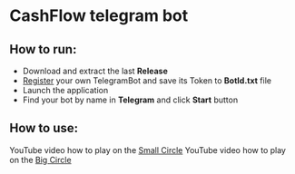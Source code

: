﻿# CashFlow telegram bot

## How to run:
- Download and extract the last **Release**
- [Register](https://t.me/BotFather) your own TelegramBot and save its Token to **BotId.txt** file
- Launch the application
- Find your bot by name in **Telegram** and click **Start** button

## How to use:
YouTube video how to play on the [Small Circle](https://youtu.be/Yl0fOZ6zank?si=YTxf2SxO8ZKtcojL)
YouTube video how to play on the [Big Circle](https://www.youtube.com/shorts/qhnbOKvkbIg)
